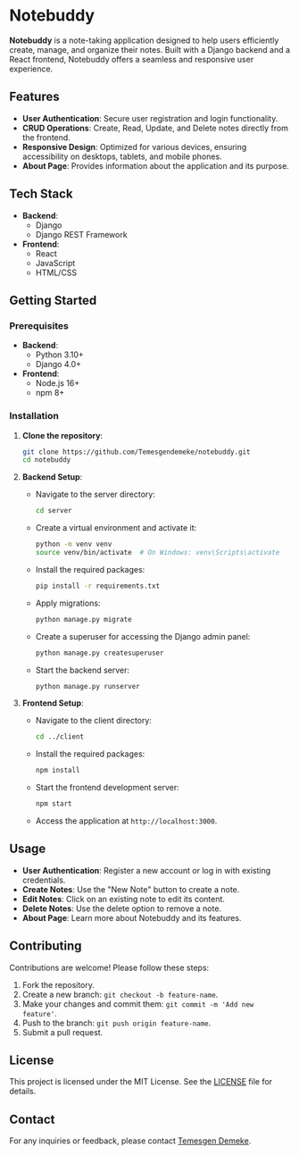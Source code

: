 # Notebuddy

**Notebuddy** is a note-taking application designed to help users efficiently create, manage, and organize their notes. Built with a Django backend and a React frontend, Notebuddy offers a seamless and responsive user experience.

## Features

- **User Authentication**: Secure user registration and login functionality.
- **CRUD Operations**: Create, Read, Update, and Delete notes directly from the frontend.
- **Responsive Design**: Optimized for various devices, ensuring accessibility on desktops, tablets, and mobile phones.
- **About Page**: Provides information about the application and its purpose.

## Tech Stack

- **Backend**:
  - Django
  - Django REST Framework
- **Frontend**:
  - React
  - JavaScript
  - HTML/CSS

## Getting Started

### Prerequisites

- **Backend**:
  - Python 3.10+
  - Django 4.0+
- **Frontend**:
  - Node.js 16+
  - npm 8+

### Installation

1. **Clone the repository**:

   ```bash
   git clone https://github.com/Temesgendemeke/notebuddy.git
   cd notebuddy
   ```

2. **Backend Setup**:

   - Navigate to the server directory:

     ```bash
     cd server
     ```

   - Create a virtual environment and activate it:

     ```bash
     python -m venv venv
     source venv/bin/activate  # On Windows: venv\Scripts\activate
     ```

   - Install the required packages:

     ```bash
     pip install -r requirements.txt
     ```

   - Apply migrations:

     ```bash
     python manage.py migrate
     ```

   - Create a superuser for accessing the Django admin panel:

     ```bash
     python manage.py createsuperuser
     ```

   - Start the backend server:

     ```bash
     python manage.py runserver
     ```

3. **Frontend Setup**:

   - Navigate to the client directory:

     ```bash
     cd ../client
     ```

   - Install the required packages:

     ```bash
     npm install
     ```

   - Start the frontend development server:

     ```bash
     npm start
     ```

   - Access the application at `http://localhost:3000`.

## Usage

- **User Authentication**: Register a new account or log in with existing credentials.
- **Create Notes**: Use the "New Note" button to create a note.
- **Edit Notes**: Click on an existing note to edit its content.
- **Delete Notes**: Use the delete option to remove a note.
- **About Page**: Learn more about Notebuddy and its features.

## Contributing

Contributions are welcome! Please follow these steps:

1. Fork the repository.
2. Create a new branch: `git checkout -b feature-name`.
3. Make your changes and commit them: `git commit -m 'Add new feature'`.
4. Push to the branch: `git push origin feature-name`.
5. Submit a pull request.

## License

This project is licensed under the MIT License. See the [LICENSE](LICENSE) file for details.

## Contact

For any inquiries or feedback, please contact [Temesgen Demeke](https://github.com/Temesgendemeke).
